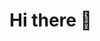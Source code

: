 # Hi there 👋


  
<!--
**arcriles/arcriles** is a ✨ _special_ ✨ repository because its `README.md` (this file) appears on your GitHub profile.

Here are some ideas to get you started:

- 🔭 I’m currently working on ...
- 🌱 I’m currently learning ...
- 👯 I’m looking to collaborate on ...
-  ...
- 💬 Ask me about ...
- 📫 How to reach me: ...
- 😄 Pronouns: ...
- ⚡ Fun fact: ...
-->

